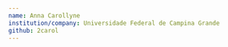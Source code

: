 ```yaml
---
name: Anna Carollyne
institution/company: Universidade Federal de Campina Grande
github: 2carol
---
```

